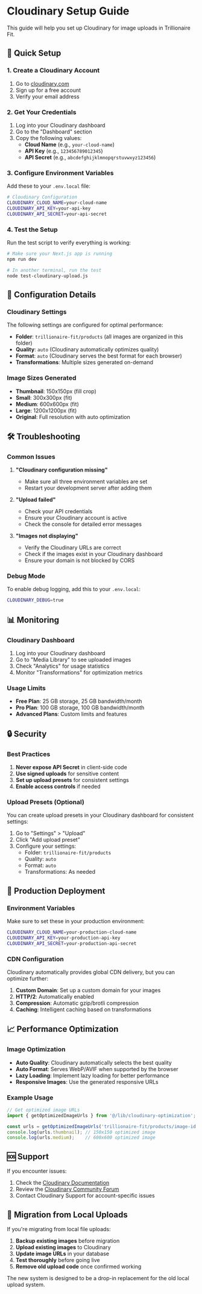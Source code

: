 # Cloudinary Setup Guide

This guide will help you set up Cloudinary for image uploads in Trillionaire Fit.

## 🚀 Quick Setup

### 1. Create a Cloudinary Account

1. Go to [cloudinary.com](https://cloudinary.com)
2. Sign up for a free account
3. Verify your email address

### 2. Get Your Credentials

1. Log into your Cloudinary dashboard
2. Go to the "Dashboard" section
3. Copy the following values:
   - **Cloud Name** (e.g., `your-cloud-name`)
   - **API Key** (e.g., `123456789012345`)
   - **API Secret** (e.g., `abcdefghijklmnopqrstuvwxyz123456`)

### 3. Configure Environment Variables

Add these to your `.env.local` file:

```bash
# Cloudinary Configuration
CLOUDINARY_CLOUD_NAME=your-cloud-name
CLOUDINARY_API_KEY=your-api-key
CLOUDINARY_API_SECRET=your-api-secret
```

### 4. Test the Setup

Run the test script to verify everything is working:

```bash
# Make sure your Next.js app is running
npm run dev

# In another terminal, run the test
node test-cloudinary-upload.js
```

## 🔧 Configuration Details

### Cloudinary Settings

The following settings are configured for optimal performance:

- **Folder**: `trillionaire-fit/products` (all images are organized in this folder)
- **Quality**: `auto` (Cloudinary automatically optimizes quality)
- **Format**: `auto` (Cloudinary serves the best format for each browser)
- **Transformations**: Multiple sizes generated on-demand

### Image Sizes Generated

- **Thumbnail**: 150x150px (fill crop)
- **Small**: 300x300px (fit)
- **Medium**: 600x600px (fit)
- **Large**: 1200x1200px (fit)
- **Original**: Full resolution with auto optimization

## 🛠️ Troubleshooting

### Common Issues

1. **"Cloudinary configuration missing"**
   - Make sure all three environment variables are set
   - Restart your development server after adding them

2. **"Upload failed"**
   - Check your API credentials
   - Ensure your Cloudinary account is active
   - Check the console for detailed error messages

3. **"Images not displaying"**
   - Verify the Cloudinary URLs are correct
   - Check if the images exist in your Cloudinary dashboard
   - Ensure your domain is not blocked by CORS

### Debug Mode

To enable debug logging, add this to your `.env.local`:

```bash
CLOUDINARY_DEBUG=true
```

## 📊 Monitoring

### Cloudinary Dashboard

1. Log into your Cloudinary dashboard
2. Go to "Media Library" to see uploaded images
3. Check "Analytics" for usage statistics
4. Monitor "Transformations" for optimization metrics

### Usage Limits

- **Free Plan**: 25 GB storage, 25 GB bandwidth/month
- **Pro Plan**: 100 GB storage, 100 GB bandwidth/month
- **Advanced Plans**: Custom limits and features

## 🔒 Security

### Best Practices

1. **Never expose API Secret** in client-side code
2. **Use signed uploads** for sensitive content
3. **Set up upload presets** for consistent settings
4. **Enable access controls** if needed

### Upload Presets (Optional)

You can create upload presets in your Cloudinary dashboard for consistent settings:

1. Go to "Settings" > "Upload"
2. Click "Add upload preset"
3. Configure your settings:
   - Folder: `trillionaire-fit/products`
   - Quality: `auto`
   - Format: `auto`
   - Transformations: As needed

## 🚀 Production Deployment

### Environment Variables

Make sure to set these in your production environment:

```bash
CLOUDINARY_CLOUD_NAME=your-production-cloud-name
CLOUDINARY_API_KEY=your-production-api-key
CLOUDINARY_API_SECRET=your-production-api-secret
```

### CDN Configuration

Cloudinary automatically provides global CDN delivery, but you can optimize further:

1. **Custom Domain**: Set up a custom domain for your images
2. **HTTP/2**: Automatically enabled
3. **Compression**: Automatic gzip/brotli compression
4. **Caching**: Intelligent caching based on transformations

## 📈 Performance Optimization

### Image Optimization

- **Auto Quality**: Cloudinary automatically selects the best quality
- **Auto Format**: Serves WebP/AVIF when supported by the browser
- **Lazy Loading**: Implement lazy loading for better performance
- **Responsive Images**: Use the generated responsive URLs

### Example Usage

```javascript
// Get optimized image URLs
import { getOptimizedImageUrls } from '@/lib/cloudinary-optimization';

const urls = getOptimizedImageUrls('trillionaire-fit/products/image-id');
console.log(urls.thumbnail); // 150x150 optimized image
console.log(urls.medium);    // 600x600 optimized image
```

## 🆘 Support

If you encounter issues:

1. Check the [Cloudinary Documentation](https://cloudinary.com/documentation)
2. Review the [Cloudinary Community Forum](https://support.cloudinary.com/hc/en-us/community/topics)
3. Contact Cloudinary Support for account-specific issues

## 📝 Migration from Local Uploads

If you're migrating from local file uploads:

1. **Backup existing images** before migration
2. **Upload existing images** to Cloudinary
3. **Update image URLs** in your database
4. **Test thoroughly** before going live
5. **Remove old upload code** once confirmed working

The new system is designed to be a drop-in replacement for the old local upload system.
